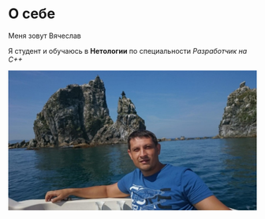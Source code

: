 # О себе
Меня зовут Вячеслав 

Я студент и обучаюсь в __Нетологии__ по специальности _Разработчик на С++_

![](img/I.jpg)